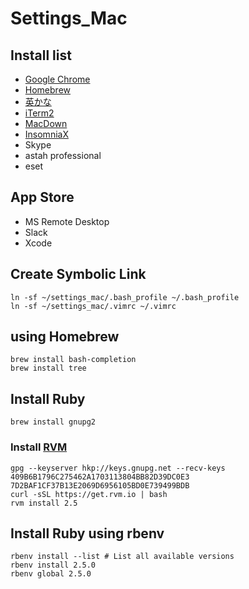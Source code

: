 # Settings_Mac

## Install list
- [Google Chrome](https://www.google.co.jp/chrome/index.html)
- [Homebrew](https://brew.sh/index_ja)
- [英かな](https://ei-kana.appspot.com/)
- [iTerm2](https://www.iterm2.com/)
- [MacDown](https://macdown.uranusjr.com/)
- [InsomniaX](https://insomniax.softonic.jp/mac)
- Skype
- astah professional
- eset

## App Store
- MS Remote Desktop
- Slack
- Xcode

## Create Symbolic Link
```
ln -sf ~/settings_mac/.bash_profile ~/.bash_profile
ln -sf ~/settings_mac/.vimrc ~/.vimrc
```

## using Homebrew
```
brew install bash-completion
brew install tree
```

## Install Ruby

```
brew install gnupg2
```

### Install [RVM](https://rvm.io/rvm/install)
```
gpg --keyserver hkp://keys.gnupg.net --recv-keys 409B6B1796C275462A1703113804BB82D39DC0E3 7D2BAF1CF37B13E2069D6956105BD0E739499BDB
curl -sSL https://get.rvm.io | bash
rvm install 2.5
```

## Install Ruby using rbenv
```
rbenv install --list # List all available versions
rbenv install 2.5.0
rbenv global 2.5.0
```